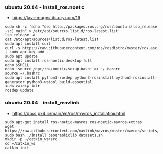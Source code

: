 

### ubuntu 20.04 - install_ros.noetic 

- https://java-mugeo.tistory.com/16

```
sudo sh -c 'echo "deb http://packages.ros.org/ros/ubuntu $(lsb_release -sc) main" > /etc/apt/sources.list.d/ros-latest.list'
lsb_release -a
cat /etc/apt/sources/list.d/ros-latest.list
sudo apt install curl    
curl -s https://raw.githubusercontent.com/ros/rosdistro/master/ros.asc | sudo apt-key add -
sudo apt update
sudo apt install ros-noetic-desktop-full
echo $SHELL
echo "source /opt/ros/noetic/setup.bash" >> ~/.bashrc
source ~/.bashrc
sudo apt install python3-rosdep python3-rosinstall python3-rosinstall-generator python3-wstool build-essential
sudo rosdep init
rosdep update

```



### ubuntu 20.04 - install_mavlink 

- https://docs.px4.io/main/en/ros/mavros_installation.html

```
sudo apt-get install ros-noetic-mavros ros-noetic-mavros-extras
wget https://raw.githubusercontent.com/mavlink/mavros/master/mavros/scripts/install_geographiclib_datasets.sh
sudo bash ./install_geographiclib_datasets.sh 
mkdir -p ~/catkin_ws/src
cd ~/catkin_ws
catkin init
```



